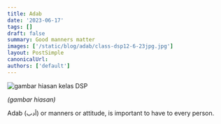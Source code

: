 ```yaml
---
title: Adab
date: '2023-06-17'
tags: []
draft: false
summary: Good manners matter
images: ['/static/blog/adab/class-dsp12-6-23jpg.jpg']
layout: PostSimple
canonicalUrl:
authors: ['default']
---
```


![gambar hiasan kelas DSP](/static/blog/adab/class-dsp12-6-23jpg.jpg)

_(gambar hiasan)_

Adab (أدب) or manners or attitude, is important to have to every person.
